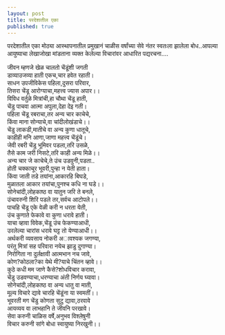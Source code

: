 ```yaml
---
layout: post
title: परदेशातील एका
published: true
---
```


परदेशातील एका मोठ्या आस्थापनातील प्रमुखानं चाळीस वर्षांच्या सेवे नंतर स्वतःला झालेला बोध..आपल्या आयुष्याचा लेखाजोखा मांडताना व्यक्त केलेल्या विचारांवर आधारित पद्यरचना....  

जीवन म्हणजे खेळ चालतो चेंडूंशी जगती  
डाव्याउजव्या हाती एकच,चार हवेत रहाती।  
साधन उपजीविकेस पहिला,दुसरा परिवार,   
तिसरा चेंडू आरोग्याचा,महत्त्व ज्यास अपार।।  
विविध वर्तुळे मित्रांची,हा चौथा चेंडू हाती,  
चेंडु पाचवा आत्मा अपुला,देहा देइ गती।  
पहिला चेंडू रबराचा,तर अन्य चार काचेचे,  
किंवा माना सोन्याचे,वा चांदीलोखंडाचे।।  
चेंडु लाकडी,मातीचे वा अन्य कुणा धातूचे,  
काहीही मनि आणा,जाणा महत्त्व चेंडूंचे।  
जेवी रबरी चेंडु भूमिवर पडला,तरि उसळे,  
तैसे काम जरी निसटे,तरि काही अन्य मिळे।।  
अन्य चार जे काचेचे,ते उंच उडवुनी,पडता..  
होती चक्काचूर भूवरी,पुन्हा न येती हाता।  
किंवा जाती तडे तयांना,आकारहि बिघडे,  
मुळातला आकार तयांचा,पुनश्च कधि ना घडे।।  
सोनेचांदी,लोहकाष्ठ वा यातुन जरि ते बनले,  
उंचावरुनी शिरि पडले तर,सर्वच आटोपले।।  
पाचहि चेंडू एके वेळी करी न धरता येती,  
उंच कुणाते फेकावे वा कुणा धरावे हाती।  
याचा व्हावा विवेक,चेंडू उंच फेकण्याआधी,  
उरलेल्या चारांस धरावे घट्ट तो येण्याआधी।।  
अर्थकरी व्यवसाय नोकरी अावश्यक जगण्या,  
परंतु मित्रां सह परिवारा नयेच झाडु दुगाण्या।  
निरोगिता ना दुर्लक्षावी आत्मभान नच जावे,  
कोण?कोठला?का येथे मी?याचे चिंतन व्हावे।।  
कुठे कधी मम जाणे कैसे?शोधविचार करावा,  
चेंडु उडवण्याचा,धरण्याचा अंती निर्णय घ्यावा।  
सोनेचांदी,लोहकाष्ठ वा अन्य धातु वा माती,  
मूल्य विचारे द्यावे चारहि चेंडूंना या स्वमतीं।।  
भूवरती मग चेंडु कोणता सुटु द्यावा,ठरवावे  
आयव्यय वा लाभहानि ते जीवनि परखावे।  
सेवा करुनी चाळिस वर्षे,अनुभव विश्लेषुनी  
विचार करुनी सांगे बोधा स्वायुष्या निरखुनी।।  
  
